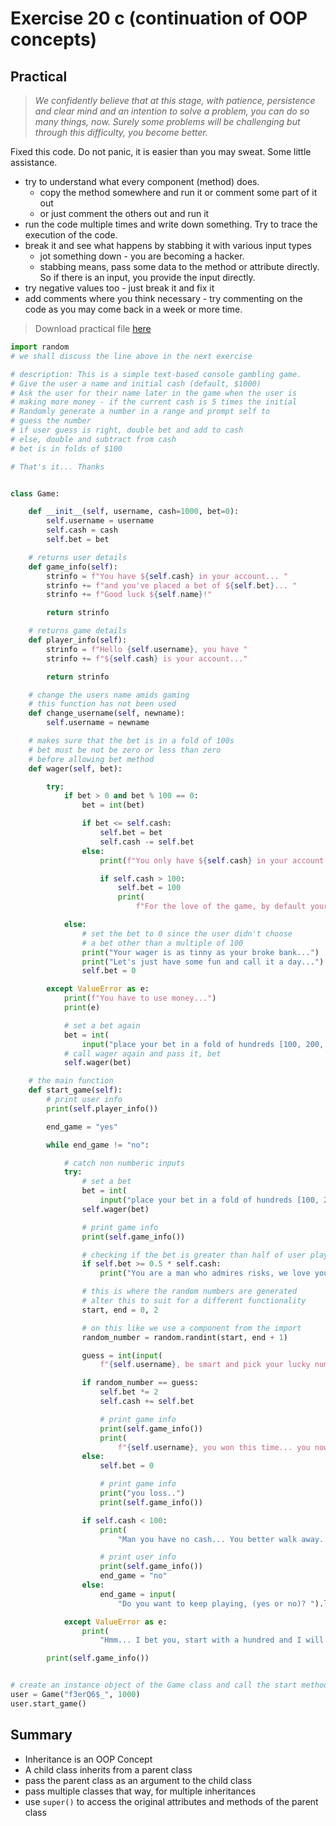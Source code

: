 # Exercise 20 c (continuation of OOP concepts)

## Practical

> _We confidently believe that at this stage, with patience, persistence and clear mind and an intention to solve a problem, you can do so many things, now. Surely some problems will be challenging but through this difficulty, you become better._

Fixed this code. Do not panic, it is easier than you may sweat. Some little assistance.

- try to understand what every component (method) does.
  - copy the method somewhere and run it or comment some part of it out
  - or just comment the others out and run it
- run the code multiple times and write down something. Try to trace the execution of the code.
- break it and see what happens by stabbing it with various input types
  - jot something down - you are becoming a hacker.
  - stabbing means, pass some data to the method or attribute directly.
    So if there is an input, you provide the input directly.
- try negative values too - just break it and fix it
- add comments where you think necessary - try commenting on the code as you may come back in a week or more time.

> Download practical file [here][ex20x_practicals]

```Python
import random
# we shall discuss the line above in the next exercise

# description: This is a simple text-based console gambling game.
# Give the user a name and initial cash (default, $1000)
# Ask the user for their name later in the game when the user is
# making more money - if the current cash is 5 times the initial
# Randomly generate a number in a range and prompt self to
# guess the number
# if user guess is right, double bet and add to cash
# else, double and subtract from cash
# bet is in folds of $100

# That's it... Thanks


class Game:

    def __init__(self, username, cash=1000, bet=0):
        self.username = username
        self.cash = cash
        self.bet = bet

    # returns user details
    def game_info(self):
        strinfo = f"You have ${self.cash} in your account... "
        strinfo += f"and you've placed a bet of ${self.bet}... "
        strinfo += f"Good luck ${self.name}!"

        return strinfo

    # returns game details
    def player_info(self):
        strinfo = f"Hello {self.username}, you have "
        strinfo += f"${self.cash} is your account..."

        return strinfo

    # change the users name amids gaming
    # this function has not been used
    def change_username(self, newname):
        self.username = newname

    # makes sure that the bet is in a fold of 100s
    # bet must be not be zero or less than zero
    # before allowing bet method
    def wager(self, bet):

        try:
            if bet > 0 and bet % 100 == 0:
                bet = int(bet)

                if bet <= self.cash:
                    self.bet = bet
                    self.cash -= self.bet
                else:
                    print(f"You only have ${self.cash} in your account...")

                    if self.cash > 100:
                        self.bet = 100
                        print(
                            f"For the love of the game, by default your bet is ${self.bet}")

            else:
                # set the bet to 0 since the user didn't choose
                # a bet other than a multiple of 100
                print("Your wager is as tinny as your broke bank...")
                print("Let's just have some fun and call it a day...")
                self.bet = 0

        except ValueError as e:
            print(f"You have to use money...")
            print(e)

            # set a bet again
            bet = int(
                input("place your bet in a fold of hundreds [100, 200, 300, ...]: "))
            # call wager again and pass it, bet
            self.wager(bet)

    # the main function
    def start_game(self):
        # print user info
        print(self.player_info())

        end_game = "yes"

        while end_game != "no":

            # catch non numberic inputs
            try:
                # set a bet
                bet = int(
                    input("place your bet in a fold of hundreds [100, 200, 300, ...]: "))
                self.wager(bet)

                # print game info
                print(self.game_info())

                # checking if the bet is greater than half of user player cash
                if self.bet >= 0.5 * self.cash:
                    print("You are a man who admires risks, we love you..")

                # this is where the random numbers are generated
                # alter this to suit for a different functionality
                start, end = 0, 2

                # on this like we use a component from the import
                random_number = random.randint(start, end + 1)

                guess = int(input(
                    f"{self.username}, be smart and pick your lucky number between {start} and {end}: "))

                if random_number == guess:
                    self.bet *= 2
                    self.cash += self.bet

                    # print game info
                    print(self.game_info())
                    print(
                        f"{self.username}, you won this time... you now have: {self.cash}")
                else:
                    self.bet = 0

                    # print game info
                    print("you loss..")
                    print(self.game_info())

                if self.cash < 100:
                    print(
                        "Man you have no cash... You better walk away.. else I'd mob the dirty floor with your damn broke face..")

                    # print user info
                    print(self.game_info())
                    end_game = "no"
                else:
                    end_game = input(
                        "Do you want to keep playing, (yes or no)? ").lower()

            except ValueError as e:
                print(
                    "Hmm... I bet you, start with a hundred and I will double it also...")

        print(self.game_info())


# create an instance object of the Game class and call the start method
user = Game("f3erQ6$_", 1000)
user.start_game()

```

## Summary

- Inheritance is an OOP Concept
- A child class inherits from a parent class
- pass the parent class as an argument to the child class
- pass multiple classes that way, for multiple inheritances
- use `super()` to access the original attributes and methods of the parent class

#

[ex20x_practicals]: https://gist.github.com/Otumian-empire/ebbea0703bdf105ce1ae1ffe0f72d60a.
